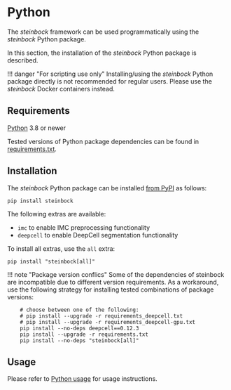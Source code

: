 # Python

The *steinbock* framework can be used programmatically using the *steinbock* Python package.

In this section, the installation of the *steinbock* Python package is described.

!!! danger "For scripting use only"
    Installing/using the *steinbock* Python package directly is not recommended for regular users. Please use the *steinbock* Docker containers instead.

## Requirements

[Python](https://www.python.org) 3.8 or newer

Tested versions of Python package dependencies can be found in [requirements.txt](https://github.com/BodenmillerGroup/steinbock/blob/main/requirements.txt).

## Installation

The *steinbock* Python package can be installed [from PyPI](https://pypi.org/project/steinbock) as follows:

    pip install steinbock

The following extras are available:

  - `imc` to enable IMC preprocessing functionality
  - `deepcell` to enable DeepCell segmentation functionality

To install all extras, use the `all` extra:

    pip install "steinbock[all]"

!!! note "Package version conflics"
    Some of the dependencies of steinbock are incompatible due to different version requirements. As a workaround, use the following strategy for installing tested combinations of package versions:

        # choose between one of the following:
        # pip install --upgrade -r requirements_deepcell.txt
        # pip install --upgrade -r requirements_deepcell-gpu.txt
        pip install --no-deps deepcell==0.12.3
        pip install --upgrade -r requirements.txt
        pip install --no-deps "steinbock[all]"

## Usage

Please refer to [Python usage](python/intro.md) for usage instructions.

